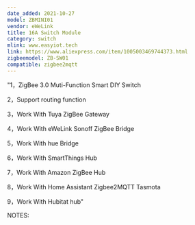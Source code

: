 ```yaml
---
date_added: 2021-10-27
model: ZBMINI01
vendor: eWeLink
title: 16A Switch Module
category: switch
mlink: www.easyiot.tech
link: https://www.aliexpress.com/item/1005003469744373.html
zigbeemodel: ZB-SW01
compatible: zigbee2mqtt
---
```

"1，ZigBee 3.0 Muti-Function Smart DIY Switch

2，Support routing function

3，Work With Tuya ZigBee Gateway

4，Work With eWeLink Sonoff ZigBee Bridge

5，Work With hue Bridge

6，Work With SmartThings Hub

7，Work With Amazon ZigBee Hub

8，Work With Home Assistant Zigbee2MQTT Tasmota

9，Work With Hubitat hub"



NOTES:



